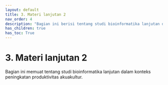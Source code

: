 ```yaml
---
layout: default
title: 3. Materi lanjutan 2
nav_order: 4
description: "Bagian ini berisi tentang studi bioinformatika lanjutan dalam konteks peningkatan produktivitas akuakultur."
has_children: true
has_toc: True
---
```


# 3. Materi lanjutan 2

Bagian ini memuat tentang studi bioinformatika lanjutan dalam konteks peningkatan produktivitas akuakultur.
